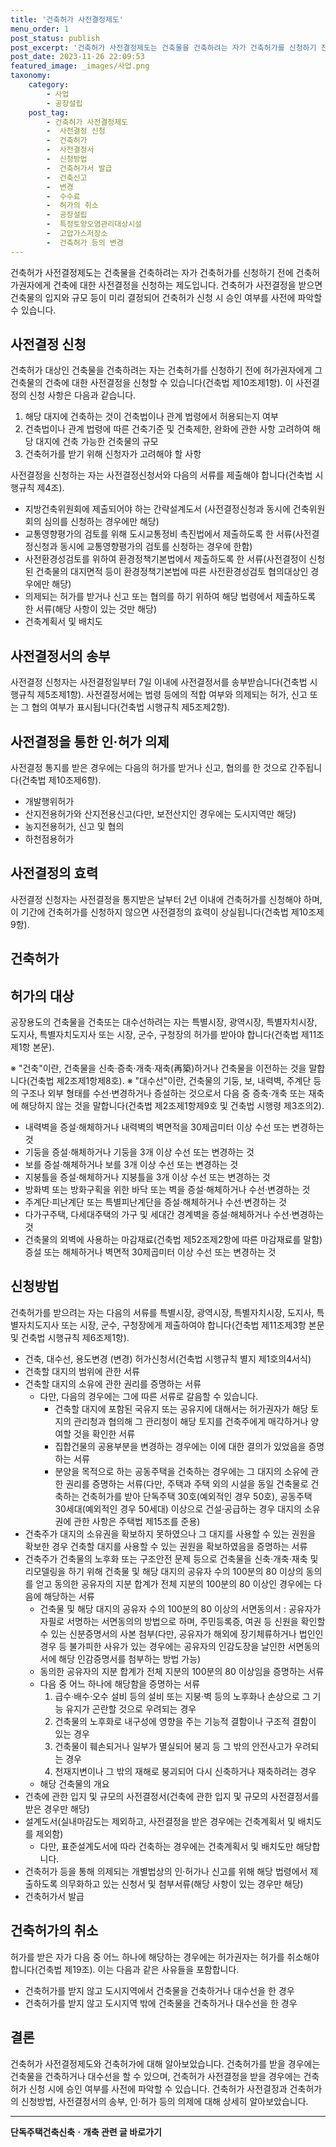 ```yaml
---
title: '건축허가 사전결정제도'
menu_order: 1
post_status: publish
post_excerpt: '건축허가 사전결정제도는 건축물을 건축하려는 자가 건축허가를 신청하기 전에 건축허가권자에게 건축에 대한 사전결정을 신청하는 제도입니다. 건축허가 사전결정을 받으면 건축물의 입지와 규모 등이 미리 결정되어 건축허가 신청 시 승인 여부를 사전에 파악할 수 있습니다.'
post_date: 2023-11-26 22:09:53
featured_image: _images/사업.png
taxonomy:
    category:
        - 사업
        - 공장설립
    post_tag:
        - 건축허가 사전결정제도
        -  사전결정 신청
        -  건축허가
        -  사전결정서
        -  신청방법
        -  건축허가서 발급
        -  건축신고
        -  변경
        -  수수료
        -  허가의 취소
        -  공장설립
        -  특정토양오염관리대상시설
        -  고압가스저장소
        -  건축허가 등의 변경
---
```



건축허가 사전결정제도는 건축물을 건축하려는 자가 건축허가를 신청하기 전에 건축허가권자에게 건축에 대한 사전결정을 신청하는 제도입니다. 건축허가 사전결정을 받으면 건축물의 입지와 규모 등이 미리 결정되어 건축허가 신청 시 승인 여부를 사전에 파악할 수 있습니다. 

## 사전결정 신청

건축허가 대상인 건축물을 건축하려는 자는 건축허가를 신청하기 전에 허가권자에게 그 건축물의 건축에 대한 사전결정을 신청할 수 있습니다(건축법 제10조제1항). 이 사전결정의 신청 사항은 다음과 같습니다.

1. 해당 대지에 건축하는 것이 건축법이나 관계 법령에서 허용되는지 여부
2. 건축법이나 관계 법령에 따른 건축기준 및 건축제한, 완화에 관한 사항 고려하여 해당 대지에 건축 가능한 건축물의 규모
3. 건축허가를 받기 위해 신청자가 고려해야 할 사항

사전결정을 신청하는 자는 사전결정신청서와 다음의 서류를 제출해야 합니다(건축법 시행규칙 제4조). 

- 지방건축위원회에 제출되어야 하는 간략설계도서 (사전결정신청과 동시에 건축위원회의 심의를 신청하는 경우에만 해당)
- 교통영향평가의 검토를 위해 도시교통정비 촉진법에서 제출하도록 한 서류(사전결정신청과 동시에 교통영향평가의 검토를 신청하는 경우에 한함)
- 사전환경성검토를 위하여 환경정책기본법에서 제출하도록 한 서류(사전결정이 신청된 건축물의 대지면적 등이 환경정책기본법에 따른 사전환경성검토 협의대상인 경우에만 해당)
- 의제되는 허가를 받거나 신고 또는 협의를 하기 위하여 해당 법령에서 제출하도록 한 서류(해당 사항이 있는 것만 해당)
- 건축계획서 및 배치도

## 사전결정서의 송부

사전결정 신청자는 사전결정일부터 7일 이내에 사전결정서를 송부받습니다(건축법 시행규칙 제5조제1항). 사전결정서에는 법령 등에의 적합 여부와 의제되는 허가, 신고 또는 그 협의 여부가 표시됩니다(건축법 시행규칙 제5조제2항).

## 사전결정을 통한 인·허가 의제

사전결정 통지를 받은 경우에는 다음의 허가를 받거나 신고, 협의를 한 것으로 간주됩니다(건축법 제10조제6항). 

- 개발행위허가
- 산지전용허가와 산지전용신고(다만, 보전산지인 경우에는 도시지역만 해당)
- 농지전용허가, 신고 및 협의
- 하천점용허가

## 사전결정의 효력

사전결정 신청자는 사전결정을 통지받은 날부터 2년 이내에 건축허가를 신청해야 하며, 이 기간에 건축허가를 신청하지 않으면 사전결정의 효력이 상실됩니다(건축법 제10조제9항).

## 건축허가

## 허가의 대상

공장용도의 건축물을 건축또는 대수선하려는 자는 특별시장, 광역시장, 특별자치시장, 도지사, 특별자치도지사 또는 시장, 군수, 구청장의 허가를 받아야 합니다(건축법 제11조제1항 본문).

※ "건축"이란, 건축물을 신축·증축·개축·재축(再築)하거나 건축물을 이전하는 것을 말합니다(건축법 제2조제1항제8호).
※ "대수선"이란, 건축물의 기둥, 보, 내력벽, 주계단 등의 구조나 외부 형태를 수선·변경하거나 증설하는 것으로서 다음 중 증축·개축 또는 재축에 해당하지 않는 것을 말합니다(건축법 제2조제1항제9호 및 건축법 시행령 제3조의2).
- 내력벽을 증설·해체하거나 내력벽의 벽면적을 30제곱미터 이상 수선 또는 변경하는 것
- 기둥을 증설·해체하거나 기둥을 3개 이상 수선 또는 변경하는 것
- 보를 증설·해체하거나 보를 3개 이상 수선 또는 변경하는 것
- 지붕틀을 증설·해체하거나 지붕틀을 3개 이상 수선 또는 변경하는 것
- 방화벽 또는 방화구획을 위한 바닥 또는 벽을 증설·해체하거나 수선·변경하는 것
- 주계단·피난계단 또는 특별피난계단을 증설·해체하거나 수선·변경하는 것
- 다가구주택, 다세대주택의 가구 및 세대간 경계벽을 증설·해체하거나 수선·변경하는 것
- 건축물의 외벽에 사용하는 마감재료(건축법 제52조제2항에 따른 마감재료를 말함) 증설 또는 해체하거나 벽면적 30제곱미터 이상 수선 또는 변경하는 것

## 신청방법

건축허가를 받으려는 자는 다음의 서류를 특별시장, 광역시장, 특별자치시장, 도지사, 특별자치도지사 또는 시장, 군수, 구청장에게 제출하여야 합니다(건축법 제11조제3항 본문 및 건축법 시행규칙 제6조제1항).

- 건축, 대수선, 용도변경 (변경) 허가신청서(건축법 시행규칙 별지 제1호의4서식)
- 건축할 대지의 범위에 관한 서류
- 건축할 대지의 소유에 관한 권리를 증명하는 서류
  - 다만, 다음의 경우에는 그에 따른 서류로 갈음할 수 있습니다.
    - 건축할 대지에 포함된 국유지 또는 공유지에 대해서는 허가권자가 해당 토지의 관리청과 협의해 그 관리청이 해당 토지를 건축주에게 매각하거나 양여할 것을 확인한 서류
    - 집합건물의 공용부분을 변경하는 경우에는 이에 대한 결의가 있었음을 증명하는 서류
    - 분양을 목적으로 하는 공동주택을 건축하는 경우에는 그 대지의 소유에 관한 권리를 증명하는 서류(다만, 주택과 주택 외의 시설을 동일 건축물로 건축하는 건축허가를 받아 단독주택 30호(예외적인 경우 50호), 공동주택 30세대(예외적인 경우 50세대) 이상으로 건설·공급하는 경우 대지의 소유권에 관한 사항은 주택법 제15조를 준용)
- 건축주가 대지의 소유권을 확보하지 못하였으나 그 대지를 사용할 수 있는 권원을 확보한 경우 건축할 대지를 사용할 수 있는 권원을 확보하였음을 증명하는 서류
- 건축주가 건축물의 노후화 또는 구조안전 문제 등으로 건축물을 신축·개축·재축 및 리모델링을 하기 위해 건축물 및 해당 대지의 공유자 수의 100분의 80 이상의 동의를 얻고 동의한 공유자의 지분 합계가 전체 지분의 100분의 80 이상인 경우에는 다음에 해당하는 서류
  - 건축물 및 해당 대지의 공유자 수의 100분의 80 이상의 서면동의서 : 공유자가 자필로 서명하는 서면동의의 방법으로 하며, 주민등록증, 여권 등 신원을 확인할 수 있는 신분증명서의 사본 첨부(다만, 공유자가 해외에 장기체류하거나 법인인 경우 등 불가피한 사유가 있는 경우에는 공유자의 인감도장을 날인한 서면동의서에 해당 인감증명서를 첨부하는 방법 가능)
  - 동의한 공유자의 지분 합계가 전체 지분의 100분의 80 이상임을 증명하는 서류
  - 다음 중 어느 하나에 해당함을 증명하는 서류
    1. 급수·배수·오수 설비 등의 설비 또는 지붕·벽 등의 노후화나 손상으로 그 기능 유지가 곤란할 것으로 우려되는 경우
    2. 건축물의 노후화로 내구성에 영향을 주는 기능적 결함이나 구조적 결함이 있는 경우
    3. 건축물이 훼손되거나 일부가 멸실되어 붕괴 등 그 밖의 안전사고가 우려되는 경우
    4. 천재지변이나 그 밖의 재해로 붕괴되어 다시 신축하거나 재축하려는 경우
  - 해당 건축물의 개요
- 건축에 관한 입지 및 규모의 사전결정서(건축에 관한 입지 및 규모의 사전결정서를 받은 경우만 해당)
- 설계도서(실내마감도는 제외하고, 사전결정을 받은 경우에는 건축계획서 및 배치도를 제외함)
  - 다만, 표준설계도서에 따라 건축하는 경우에는 건축계획서 및 배치도만 해당합니다.
- 건축허가 등을 통해 의제되는 개별법상의 인·허가나 신고를 위해 해당 법령에서 제출하도록 의무화하고 있는 신청서 및 첨부서류(해당 사항이 있는 경우만 해당)
- 건축허가서 발급

## 건축허가의 취소

허가를 받은 자가 다음 중 어느 하나에 해당하는 경우에는 허가권자는 허가를 취소해야 합니다(건축법 제19조). 이는 다음과 같은 사유들을 포함합니다.

- 건축허가를 받지 않고 도시지역에서 건축물을 건축하거나 대수선을 한 경우
- 건축허가를 받지 않고 도시지역 밖에 건축물을 건축하거나 대수선을 한 경우

## 결론

건축허가 사전결정제도와 건축허가에 대해 알아보았습니다. 건축허가를 받을 경우에는 건축물을 건축하거나 대수선을 할 수 있으며, 건축허가 사전결정을 받을 경우에는 건축 허가 신청 시에 승인 여부를 사전에 파악할 수 있습니다. 건축허가 사전결정과 건축허가의 신청방법, 사전결정서의 송부, 인·허가 등의 의제에 대해 상세히 알아보았습니다.
<!-- wp:separator -->
<hr class="wp-block-separator has-alpha-channel-opacity"/>
<!-- /wp:separator -->

<!-- wp:group {"backgroundColor":"base","layout":{"type":"constrained"}} -->
<div class="wp-block-group has-base-background-color has-background"><!-- wp:paragraph {"align":"center","fontSize":"medium"} -->
<p class="has-text-align-center has-large-font-size"><strong>단독주택건축신축ㆍ개축 관련 글 바로가기</strong></p>
<!-- /wp:paragraph -->


<!-- wp:latest-posts
{"categories":[{"id":22762,"count":19,"description":"","link":"https://uknowlaw.com/category/%eb%8b%a8%eb%8f%85%ec%a3%bc%ed%83%9d%ea%b1%b4%ec%b6%95%ec%8b%a0%ec%b6%95%e3%86%8d%ea%b0%9c%ec%b6%95/","name":"단독주택건축신축ㆍ개축","slug":"단독주택건축신축ㆍ개축","taxonomy":"category","parent":0,"meta":[],"_links":{"self":[{"href":"https://uknowlaw.com/wp-json/wp/v2/categories/22762"}],"collection":[{"href":"https://uknowlaw.com/wp-json/wp/v2/categories"}],"about":[{"href":"https://uknowlaw.com/wp-json/wp/v2/taxonomies/category"}],"wp:post_type":[{"href":"https://uknowlaw.com/wp-json/wp/v2/posts?categories=22762"}],"curies":[{"name":"wp","href":"https://api.w.org/{rel}","templated":true}]}}],"postsToShow":100,"excerptLength":28,"postLayout":"grid","columns":2,"featuredImageAlign":"left","featuredImageSizeSlug":"large","fontSize":"small"} /--></div>
<!-- /wp:group -->